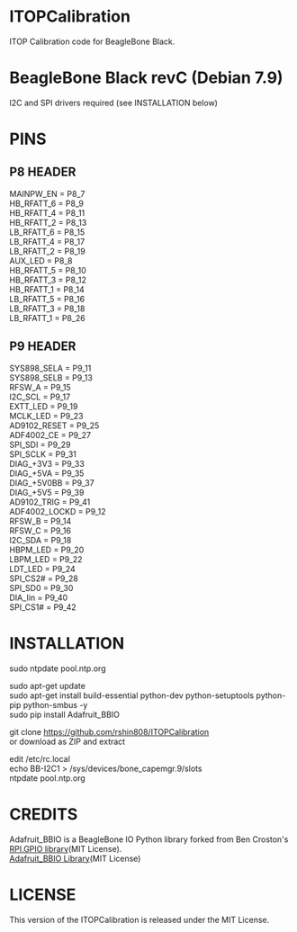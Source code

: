 # ITOPCalibration  
ITOP Calibration code for BeagleBone Black.  

# BeagleBone Black revC (Debian 7.9)  
I2C and SPI drivers required (see INSTALLATION below)  

# PINS  
## P8 HEADER  
MAINPW_EN = P8_7  
HB_RFATT_6 = P8_9  
HB_RFATT_4 = P8_11  
HB_RFATT_2 = P8_13  
LB_RFATT_6 = P8_15  
LB_RFATT_4 = P8_17  
LB_RFATT_2 = P8_19  
AUX_LED = P8_8  
HB_RFATT_5 = P8_10  
HB_RFATT_3 = P8_12  
HB_RFATT_1 = P8_14  
LB_RFATT_5 = P8_16  
LB_RFATT_3 = P8_18  
LB_RFATT_1 = P8_26  

## P9 HEADER  
SYS898_SELA = P9_11  
SYS898_SELB = P9_13  
RFSW_A = P9_15  
I2C_SCL = P9_17  
EXTT_LED = P9_19  
MCLK_LED = P9_23  
AD9102_RESET = P9_25  
ADF4002_CE = P9_27  
SPI_SDI = P9_29  
SPI_SCLK = P9_31  
DIAG_+3V3 = P9_33  
DIAG_+5VA = P9_35  
DIAG_+5V0BB = P9_37  
DIAG_+5V5 = P9_39  
AD9102_TRIG = P9_41  
ADF4002_LOCKD = P9_12  
RFSW_B = P9_14  
RFSW_C = P9_16  
I2C_SDA = P9_18  
HBPM_LED = P9_20  
LBPM_LED = P9_22  
LDT_LED = P9_24  
SPI_CS2# = P9_28  
SPI_SD0 = P9_30  
DIA_Iin = P9_40  
SPI_CS1# = P9_42  

# INSTALLATION  
sudo ntpdate pool.ntp.org  

sudo apt-get update  
sudo apt-get install build-essential python-dev python-setuptools python-pip python-smbus -y  
sudo pip install Adafruit_BBIO  

git clone https://github.com/rshin808/ITOPCalibration  
    or download as ZIP and extract

edit /etc/rc.local  
   echo BB-I2C1 > /sys/devices/bone_capemgr.9/slots  
   ntpdate pool.ntp.org  

# CREDITS  
Adafruit_BBIO is a BeagleBone IO Python library forked from Ben Croston's [RPI.GPIO library](https://sourceforge.net/projects/raspberry-gpio-python)(MIT License).  
[Adafruit_BBIO Library](https://github.com/adafruit/adafruit-beaglebone-io-python)(MIT License) 

# LICENSE  
This version of the ITOPCalibration is released under the MIT License.   



